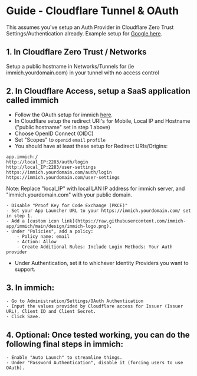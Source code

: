 # Guide - Cloudflare Tunnel & OAuth

This assumes you've setup an Auth Provider in Cloudflare Zero Trust Settings/Authentication already. Example setup for [Google here](https://developers.cloudflare.com/cloudflare-one/identity/idp-integration/google/).

## 1. In Cloudflare Zero Trust / Networks
Setup a public hostname in Networks/Tunnels for (ie immich.yourdomain.com) in your tunnel with no access control

## 2. In Cloudflare Access, setup a SaaS application called immich
- Follow the OAuth setup for immich [here](https://immich.app/docs/administration/oauth/#prerequisites).
- In Cloudflare setup the redirect URI's for Mobile, Local IP and Hostname ("public hostname" set in step 1 above)
 - Choose OpenID Connect (OIDC)
 - Set "Scopes" to `openid` `email` `profile`
 - You should have at least these setup for Redirect URIs/Origins:
 ```
 app.immich:/
 http://local_IP:2283/auth/login
 http://local_IP:2283/user-settings
 https://immich.yourdomain.com/auth/login
 https://immich.yourdomain.com/user-settings
 ```
 Note: Replace "local_IP" with local LAN IP address for immich server, and "immich.yourdomain.com" with your public domain.

    - Disable "Proof Key for Code Exchange (PKCE)"
    - Set your App Launcher URL to your https://immich.yourdomain.com/ set in step 1.
    - Add a [custom icon link](https://raw.githubusercontent.com/immich-app/immich/main/design/immich-logo.png).
    - Under "Policies", add a policy:
        - Policy name: email
        - Action: Allow
        - Create Additional Rules: Include Login Methods: Your Auth provider
   - Under Authentication, set it to whichever Identity Providers you want to support.

## 3. In immich:
    - Go to Administration/Settings/OAuth Authentication
    - Input the values provided by Cloudflare access for Issuer (Issuer URL), Client ID and Client Secret.
    - Click Save.

## 4. Optional: Once tested working, you can do the following final steps in immich:
    - Enable "Auto Launch" to streamline things.
    - Under "Password Authentication", disable it (forcing users to use OAuth).
